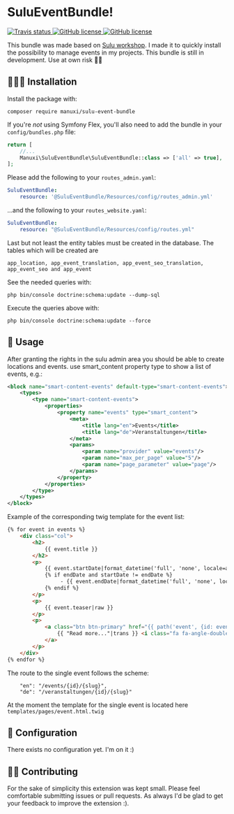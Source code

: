 # SuluEventBundle!
<div>
    <a href="https://www.travis-ci.com/manuxi/SuluEventBundle" target="_blank">
        <img src="https://www.travis-ci.com/manuxi/SuluEventBundle.svg?branch=main" alt="Travis status">
    </a>
    <a href="https://github.com/manuxi/SuluEventBundle/blob/main/LICENSE" target="_blank">
        <img src="https://img.shields.io/github/license/manuxi/SuluEventBundle" alt="GitHub license">
    </a>
    <a href="https://github.com/manuxi/SuluEventBundle/tags" target="_blank">
        <img src="https://img.shields.io/github/v/tag/manuxi/SuluEventBundle" alt="GitHub license">
    </a>

</div>

This bundle was made based on [Sulu workshop](https://github.com/sulu/sulu-workshop). 
I made it to quickly install the possibility to manage events in my projects.
This bundle is still in development. Use at own risk 🤞🏻



## 👩🏻‍🏭 Installation
Install the package with:
```console
composer require manuxi/sulu-event-bundle
```
If you're *not* using Symfony Flex, you'll also
need to add the bundle in your `config/bundles.php` file:
```php
return [
    //...
    Manuxi\SuluEventBundle\SuluEventBundle::class => ['all' => true],
];
```
Please add the following to your `routes_admin.yaml`:
```yaml
SuluEventBundle:
    resource: '@SuluEventBundle/Resources/config/routes_admin.yml'
```
...and the following to your `routes_website.yaml`:
```yaml
SuluEventBundle:
    resource: "@SuluEventBundle/Resources/config/routes.yml"
```
Last but not least the entity tables must be created in the database.
The tables which will be created are 
```
app_location, app_event_translation, app_event_seo_translation, app_event_seo and app_event
```
See the needed queries with:
```console
php bin/console doctrine:schema:update --dump-sql
```
Execute the queries above with:
```console
php bin/console doctrine:schema:update --force
```

## 🎣 Usage
After granting the rights in the sulu admin area you should be able to create locations and events.
use smart_content property type to show a list of events, e.g.:
```xml
<block name="smart-content-events" default-type="smart-content-events">
    <types>
        <type name="smart-content-events">
            <properties>
                <property name="events" type="smart_content">
                    <meta>
                        <title lang="en">Events</title>
                        <title lang="de">Veranstaltungen</title>
                    </meta>
                    <params>
                        <param name="provider" value="events"/>
                        <param name="max_per_page" value="5"/>
                        <param name="page_parameter" value="page"/>
                    </params>
                </property>
            </properties>
        </type>
    </types>
</block>
```
Example of the corresponding twig template for the event list:
```html
{% for event in events %}
    <div class="col">
        <h2>
            {{ event.title }}
        </h2>
        <p>
            {{ event.startDate|format_datetime('full', 'none', locale=app.request.getLocale()) }}
            {% if endDate and startDate != endDate %}
                 - {{ event.endDate|format_datetime('full', 'none', locale=app.request.getLocale()) }}
            {% endif %}
        </p>
        <p>
            {{ event.teaser|raw }}
        </p>
        <p>
            <a class="btn btn-primary" href="{{ path('event', {id: event.id, slug: event.title|slugify}) }}" role="button">
                {{ "Read more..."|trans }} <i class="fa fa-angle-double-right"></i>
            </a>
        </p>
    </div>
{% endfor %}
```
The route to the single event follows the scheme:
```
    "en": "/events/{id}/{slug}",
    "de": "/veranstaltungen/{id}/{slug}"
```
At the moment the template for the single event is located here
`templates/pages/event.html.twig`

## 🧶 Configuration
There exists no configuration yet. I'm on it :)

## 👩‍🍳 Contributing
For the sake of simplicity this extension was kept small.
Please feel comfortable submitting issues or pull requests. As always I'd be glad to get your feedback to improve the extension :).
